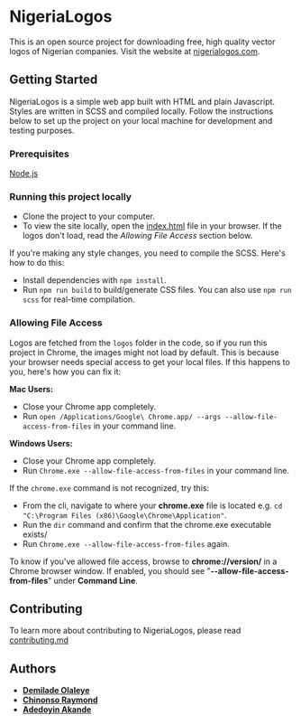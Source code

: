 # NigeriaLogos

This is an open source project for downloading free, high quality vector logos of Nigerian companies. Visit the website at [nigerialogos.com](https://nigerialogos.com).

## Getting Started

NigeriaLogos is a simple web app built with HTML and plain Javascript. Styles are written in SCSS and compiled locally. Follow the instructions below to set up the project on your local machine for development and testing purposes. 

### Prerequisites
[Node.js](https://nodejs.org/)

### Running this project locally
- Clone the project to your computer.
- To view the site locally, open the [index.html](https://github.com/PaystackHQ/nigerialogos/blob/master/index.html) file in your browser. If the logos don't load, read the *Allowing File Access* section below.

If you're making any style changes, you need to compile the SCSS. Here's how to do this:

- Install dependencies with `npm install`.
- Run `npm run build` to build/generate CSS files. You can also use `npm run scss` for real-time compilation.

### Allowing File Access

Logos are fetched from the `logos` folder in the code, so if you run this project in Chrome, the images might not load by default. This is because your browser needs special access to get your local files. If this happens to you, here's how you can fix it:

**Mac Users:**
- Close your Chrome app completely.
- Run `open /Applications/Google\ Chrome.app/ --args --allow-file-access-from-files` in your command line.

**Windows Users:** 
- Close your Chrome app completely.
- Run `Chrome.exe --allow-file-access-from-files` in your command line.

If the `chrome.exe` command is not recognized, try this:

- From the cli, navigate to where your **chrome.exe** file is located e.g. `cd "C:\Program Files (x86)\Google\Chrome\Application"`.
- Run the `dir` command and confirm that the chrome.exe executable exists/ 
- Run `Chrome.exe --allow-file-access-from-files` again.

To know if you've allowed file access, browse to **chrome://version/** in a Chrome browser window. If enabled, you should see "**--allow-file-access-from-files**" under **Command Line**.

## Contributing

To learn more about contributing to NigeriaLogos, please read [contributing.md](https://github.com/PaystackHQ/nigerialogos/blob/master/contributing.md)


## Authors

* [**Demilade Olaleye**](https://github.com/Demilad)
* [**Chinonso Raymond**](https://twitter.com/ChinonsoRay) 
* [**Adedoyin Akande**](https://github.com/aeadedoyin)
